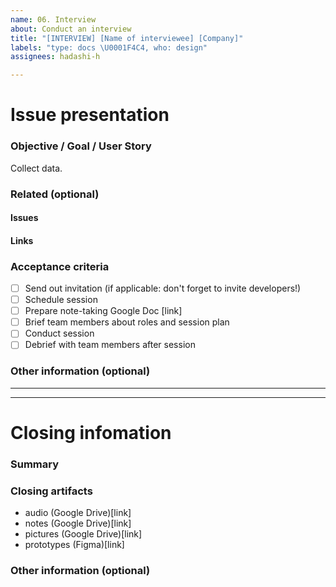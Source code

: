 ```yaml
---
name: 06. Interview
about: Conduct an interview
title: "[INTERVIEW] [Name of interviewee] [Company]"
labels: "type: docs \U0001F4C4, who: design"
assignees: hadashi-h

---
```


# Issue presentation
### Objective / Goal / User Story
Collect data.
<!--- Research problem, motivation filled from pre-research DoD -->

### Related (optional)
<!--- Although this section is described as optional, because some issues are standalone, 
it is required to fill those fields, if there is any connected issue or resource. 
This would help in future reference of connected issues and finding out decisions. -->
#### Issues
<!--- Various connected issues necessary to understand the issue presented 
Example:
- Epic (epic name)[link]
- Wireframes (issue name)[link]
- HiFis (issue name)[link]
- Research (issue name)[link]
- Other (issue name)[link]
-->

#### Links
<!--- Various resources necessary to understand the issue presented Example:
- (Figma)[link]
- (Mural)[link]
- (Slack)[link]
- (Other-describe)[link]
-->

### Acceptance criteria
- [ ] Send out invitation (if applicable: don't forget to invite developers!)
- [ ] Schedule session
- [ ] Prepare note-taking Google Doc [link]
- [ ] Brief team members about roles and session plan
- [ ] Conduct session
- [ ] Debrief with team members after session

### Other information (optional)
<!--- Anything else we should know about the issue? -->

---
---

# Closing infomation
### Summary
<!--- Summarized research, major outtakes -->

### Closing artifacts
- audio (Google Drive)[link]
- notes (Google Drive)[link]
- pictures (Google Drive)[link]
- prototypes (Figma)[link]

### Other information (optional)
<!--- Anything else we should know about the solution? -->
